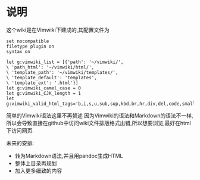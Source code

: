 # 说明
这个wiki是在Vimwiki下建成的,其配置文件为

    set nocompatible
    filetype plugin on
    syntax on

    let g:vimwiki_list = [{'path': '~/vimwiki/',
    \ 'path_html': '~/vimwiki/html/',
    \ 'template_path': '~/vimwiki/templates/',
    \ 'template_default': 'templates',
    \ 'template_ext': '.html'}]
    let g:vimwiki_camel_case = 0
    let g:vimwiki_CJK_length = 1
    let g:vimwiki_valid_html_tags='b,i,s,u,sub,sup,kbd,br,hr,div,del,code,small,p,pre'

简单的Vimwiki语法这里不再赘述
因为Vimwiki的语法和Markdown的语法不一样,所以会导致直接在github中访问wiki文件排版格式出错,所以想要浏览,最好在html下访问网页.

未来的安排:
* 转为Markdown语法,并且用pandoc生成HTML
* 整体上目录再规划
* 加入更多细致的内容
